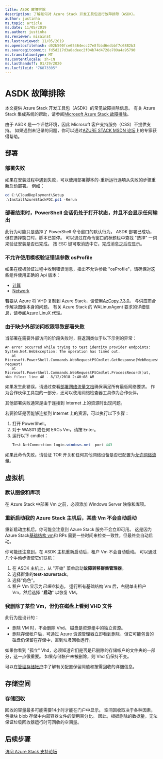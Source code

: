 ```yaml
---
title: ASDK 故障排除
description: 了解如何对 Azure Stack 开发工具包进行故障排除（ASDK）。
author: justinha
ms.topic: article
ms.date: 11/05/2019
ms.author: justinha
ms.reviewer: misainat
ms.lastreviewed: 11/05/2019
ms.openlocfilehash: d02b500fce65464ecc27e8fbbd6edbbf7c6882b3
ms.sourcegitcommit: fd5d217d3a8adeec2f04b74d4728e709a4a95790
ms.translationtype: MT
ms.contentlocale: zh-CN
ms.lasthandoff: 01/29/2020
ms.locfileid: "76873305"
---
```

# <a name="troubleshoot-the-asdk"></a>ASDK 故障排除
本文提供 Azure Stack 开发工具包（ASDK）的常见故障排除信息。 有关 Azure Stack 集成系统的帮助，请参阅[Microsoft Azure Stack 故障排除](../operator/azure-stack-troubleshooting.md)。 

由于 ASDK 是一个评估环境，因此 Microsoft 客户支持服务（CSS）不提供支持。 如果遇到未记录的问题，你可以通过[AZURE STACK MSDN 论坛](https://social.msdn.microsoft.com/Forums/azure/home?forum=azurestack)上的专家获得帮助。 


## <a name="deployment"></a>部署
### <a name="deployment-failure"></a>部署失败
如果在安装过程中遇到失败，可以使用部署脚本的-重新运行选项从失败的步骤重新启动部署。 例如：

  ```powershell
  cd C:\CloudDeployment\Setup
  .\InstallAzureStackPOC.ps1 -Rerun
  ```

### <a name="at-the-end-of-the-deployment-the-powershell-session-is-still-open-and-doesnt-show-any-output"></a>部署结束时，PowerShell 会话仍处于打开状态，并且不会显示任何输出
此行为可能只是选择了 PowerShell 命令窗口的默认行为。 ASDK 部署已成功，但在选择窗口时，脚本已暂停。 可以通过在命令窗口的标题栏中查找 "选择" 一词来验证安装是否已完成。 按 ESC 键可取消选中它，完成消息之后应显示。

### <a name="template-validation-error-parameter-osprofile-is-not-allowed"></a>不允许使用模板验证错误参数 osProfile

如果在模板验证过程中收到错误消息，指出不允许参数 "osProfile"，请确保对这些组件使用正确的 Api 版本：

- [计算](https://docs.microsoft.com/azure-stack/user/azure-stack-profiles-azure-resource-manager-versions#microsoftcompute)
- [Network](https://docs.microsoft.com/azure-stack/user/azure-stack-profiles-azure-resource-manager-versions#microsoftnetwork)

若要从 Azure 将 VHD 复制到 Azure Stack，请使用[AzCopy 7.3.0](https://docs.microsoft.com/azure-stack/user/azure-stack-storage-transfer#download-and-install-azcopy)。 与供应商合作解决图像本身的问题。 有关 Azure Stack 的 WALinuxAgent 要求的详细信息，请参阅[Azure LinuX 代理](../operator/azure-stack-linux.md#azure-linux-agent)。

### <a name="deployment-fails-due-to-lack-of-external-access"></a>由于缺少外部访问权限导致部署失败
当部署在需要外部访问的阶段失败时，将返回类似于以下示例的异常：

```
An error occurred while trying to test identity provider endpoints: System.Net.WebException: The operation has timed out.
   at Microsoft.PowerShell.Commands.WebRequestPSCmdlet.GetResponse(WebRequest request)
   at Microsoft.PowerShell.Commands.WebRequestPSCmdlet.ProcessRecord()at, <No file>: line 48 - 8/12/2018 2:40:08 AM
```
如果发生此错误，请通过查看[部署网络流量文档](../operator/deployment-networking.md)确保满足所有最低网络要求。 作为合作伙伴工具包的一部分，还可以使用网络检查器工具作为合作伙伴。

其他部署失败通常是由于连接到 Internet 上的资源时出现问题。

若要验证是否能够连接到 Internet 上的资源，可以执行以下步骤：

1. 打开 PowerShell。
2. 对于 WAS01 或任何 ERCs Vm，请按 Enter。
3. 运行以下 cmdlet： 
   ```powershell
   Test-NetConnection login.windows.net -port 443
   ```

如果此命令失败，请验证 TOR 开关和任何其他网络设备是否已配置为[允许网络流量](../operator/azure-stack-network.md)。


## <a name="virtual-machines"></a>虚拟机
### <a name="default-image-and-gallery-item"></a>默认图像和库项
在 Azure Stack 中部署 Vm 之前，必须添加 Windows Server 映像和库项。

### <a name="after-restarting-my-azure-stack-host-some-vms-dont-automatically-start"></a>重新启动我的 Azure Stack 主机后，某些 Vm 不会自动启动
重新启动主机后，你可能会注意到 Azure Stack 服务不会立即可用。 这是因为 Azure Stack[基础结构 vm](asdk-architecture.md#virtual-machine-roles)和 RPs 需要一些时间来检查一致性，但最终会自动启动。

你可能还注意到，在 ASDK 主机重新启动后，租户 Vm 不会自动启动。 可以通过几个手动步骤使它们联机：

1.  在 ASDK 主机上，从 "开始" 菜单启动**故障转移群集管理器**。
2.  选择群集的**test-azurestack**。
3.  选择“角色”。
4.  租户 Vm 显示为*已保存*状态。 运行所有基础结构 Vm 后，右键单击租户 Vm，然后选择 "**启动**" 以恢复 VM。

### <a name="ive-deleted-some-vms-but-still-see-the-vhd-files-on-disk"></a>我删除了某些 Vm，但仍在磁盘上看到 VHD 文件 
此行为是设计的：

* 删除 VM 时，不会删除 Vhd。 磁盘是资源组中的独立资源。
* 删除存储帐户后，可通过 Azure 资源管理器立即看到删除，但它可能包含的磁盘仍保留在存储中，直到垃圾回收运行。

如果你看到 "孤立" Vhd，必须知道它们是否是已删除的存储帐户的文件夹的一部分，这一点很重要。 如果存储帐户未被删除，则 Vhd 仍保持不变。

可以在[管理存储帐户](../operator/azure-stack-manage-storage-accounts.md)中了解有关配置保留阈值和按需回收的详细信息。

## <a name="storage"></a>存储空间
### <a name="storage-reclamation"></a>存储回收
回收的容量最多可能需要14小时才能在门户中显示。 空间回收取决于各种因素，包括块 blob 存储中内部容器文件的使用百分比。 因此，根据删除的数据量，无法保证垃圾回收器运行时可回收的空间量。

## <a name="next-steps"></a>后续步骤
[访问 Azure Stack 支持论坛](https://social.msdn.microsoft.com/Forums/azure/home?forum=azurestack)
